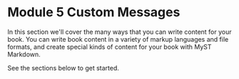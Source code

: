 # Module 5 Custom Messages

In this section we'll cover the many ways that you can write content for your book.
You can write book content in a variety of markup languages and file formats, and create special kinds of content for your book with MyST Markdown.

See the sections below to get started.

```{tableofcontents}
```